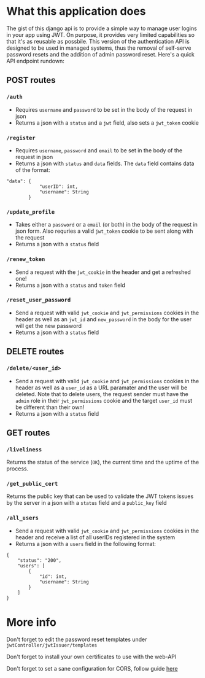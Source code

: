 # What this application does

The gist of this django api is to provide a simple way to manage user logins in your app using JWT. On purpose, it provides very limited capabilities so that it's as reusable as possbile. This version of the authentication API is designed to be used in managed systems, thus the removal of self-serve password resets and the addition of admin password reset. Here's a quick API endpoint rundown:

## POST routes

### `/auth`
* Requires `username` and `password` to be set in the body of the request in json
* Returns a json with a `status` and a `jwt` field, also sets a `jwt_token` cookie

### `/register`
* Requires `username`, `password` and `email` to be set in the body of the request in json
* Returns a json with `status` and `data` fields. The `data` field contains data of the format:
```
"data": {
		    "userID": int,
		    "username": String
	    }
```

### `/update_profile`
* Takes either a `password` or a `email` (or both) in the body of the request in json form. Also requries a valid `jwt_token` cookie to be sent along with the request
* Returns a json with a `status` field

### `/renew_token`
* Send a request with the `jwt_cookie` in the header and get a refreshed one!
* Returns a json with a `status` and `token` field

### `/reset_user_password`
* Send a request with valid `jwt_cookie` and `jwt_permissions` cookies in the header as well as an `jwt_id` and `new_password` in the body for the user will get the new password 
* Returns a json with a `status` field

## DELETE routes

### `/delete/<user_id>`
* Send a request with valid `jwt_cookie` and `jwt_permissions` cookies in the header as well as a `user_id` as a URL paramater and the user will be deleted. Note that to delete users, the request sender must have the `admin` role in their `jwt_permissions` cookie and the target `user_id` must be different than their own!
* Returns a json with a `status` field

## GET routes

### `/liveliness`
Returns the status of the service (`OK`), the current time and the uptime of the process. 

### `/get_public_cert`
Returns the public key that can be used to validate the JWT tokens issues by the server in a json with a `status` field and a `public_key` field

### `/all_users`
* Send a request with valid `jwt_cookie` and `jwt_permissions` cookies in the header and receive a list of all userIDs registered in the system 
* Returns a json with a `users` field in the following format:
```
{
	"status": "200",
	"users": [
		{
			"id": int,
			"username": String
		}
	]
}
```

# More info

Don't forget to edit the password reset templates under `jwtController/jwtIssuer/templates`

Don't forget to install your own certificates to use with the web-API

Don't forget to set a sane configuration for CORS, follow guide [here](http://www.srikanthtechnologies.com/blog/python/enable_cors_for_django.aspx)
